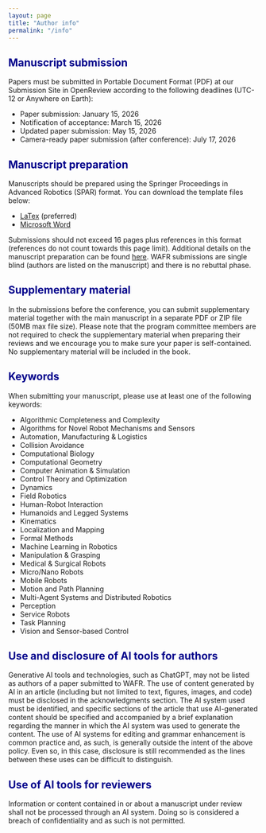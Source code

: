 ```yaml
---
layout: page
title: "Author info"
permalink: "/info"
---
```


<style> h1 {color: darkblue;}</style>
<style> h2 {color: darkblue;}</style>

## Manuscript submission

Papers must be submitted in Portable Document Format (PDF) at our Submission Site in OpenReview according to the following deadlines (UTC-12 or Anywhere on Earth):
- Paper submission: January 15, 2026
- Notification of acceptance: March 15, 2026
- Updated paper submission: May 15, 2026
- Camera-ready paper submission (after conference): July 17, 2026

## Manuscript preparation

Manuscripts should be prepared using the Springer Proceedings in Advanced Robotics (SPAR) format.
You can download the template files below:
- [LaTex](https://resource-cms.springernature.com/springer-cms/rest/v1/content/26361882/data/v2) (preferred)
- [Microsoft Word](https://resource-cms.springernature.com/springer-cms/rest/v1/content/26362274/data/v1)

Submissions should not exceed 16 pages plus references in this format (references do not count towards this page limit).
Additional details on the manuscript preparation can be found [here](https://resource-cms.springernature.com/springer-cms/rest/v1/content/26362278/data/v1).
WAFR submissions are single blind (authors are listed on the manuscript) and there is no rebuttal phase.

## Supplementary material

In the submissions before the conference, you can submit supplementary material together with the main manuscript in a separate PDF or ZIP file (50MB max file size).
Please note that the program committee members are not required to check the supplementary material when preparing their reviews and we encourage you to make sure your paper is self-contained.
No supplementary material will be included in the book.

## Keywords

When submitting your manuscript, please use at least one of the following keywords:
- Algorithmic Completeness and Complexity
- Algorithms for Novel Robot Mechanisms and Sensors
- Automation, Manufacturing & Logistics
- Collision Avoidance
- Computational Biology
- Computational Geometry
- Computer Animation & Simulation
- Control Theory and Optimization
- Dynamics
- Field Robotics
- Human-Robot Interaction
- Humanoids and Legged Systems
- Kinematics
- Localization and Mapping
- Formal Methods
- Machine Learning in Robotics
- Manipulation & Grasping
- Medical & Surgical Robots
- Micro/Nano Robots
- Mobile Robots
- Motion and Path Planning
- Multi-Agent Systems and Distributed Robotics
- Perception
- Service Robots
- Task Planning
- Vision and Sensor-based Control

## Use and disclosure of AI tools for authors

Generative AI tools and technologies, such as ChatGPT, may not be listed as authors of a paper submitted to WAFR.
The use of content generated by AI in an article (including but not limited to text, figures, images, and code) must be disclosed in the acknowledgments section.
The AI system used must be identified, and specific sections of the article that use AI-generated content should be specified and accompanied by a brief explanation regarding the manner in which the AI system was used to generate the content.
The use of AI systems for editing and grammar enhancement is common practice and, as such, is generally outside the intent of the above policy.
Even so, in this case, disclosure is still recommended as the lines between these uses can be difficult to distinguish.

## Use of AI tools for reviewers

Information or content contained in or about a manuscript under review shall not be processed through an AI system.
Doing so is considered a breach of confidentiality and as such is not permitted.
